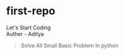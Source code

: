 # first-repo
Let's Start Coding 
<br>
Auther - Aditya
<br>
>Solve All Small Basic Problem In python
<br>




